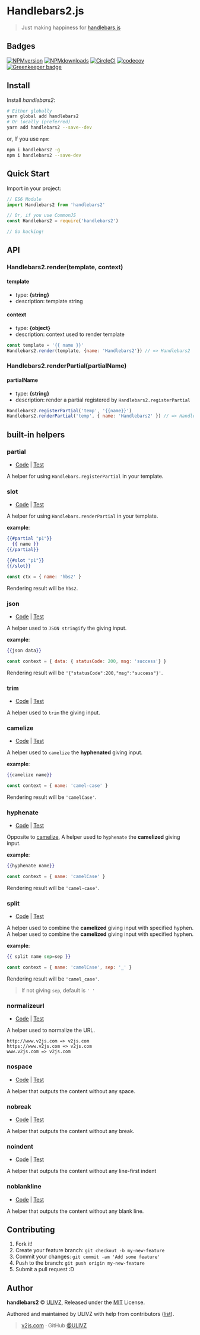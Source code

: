 # Handlebars2.js
> Just making happiness for [handlebars.js](https://github.com/wycats/handlebars.js)

## Badges

[![NPMversion](https://img.shields.io/npm/v/handlebars2.svg?style=flat)](https://npmjs.com/package/handlebars2) [![NPMdownloads](https://img.shields.io/npm/dm/handlebars2.svg?style=flat)](https://npmjs.com/package/handlebars2) [![CircleCI](https://circleci.com/gh/ulivz/handlebars2/tree/master.svg?style=shield)](https://circleci.com/gh/ulivz/handlebars2/tree/master) [![codecov](https://codecov.io/gh/ulivz/handlebars2/branch/master/graph/badge.svg)](https://codecov.io/gh/ulivz/handlebars2) [![Greenkeeper badge](https://badges.greenkeeper.io/ulivz/handlebars2.svg)](https://greenkeeper.io/)

## Install

Install _handlebars2_:

```bash
# Either globally
yarn global add handlebars2
# Or locally (preferred)
yarn add handlebars2 --save--dev
```

or, If you use `npm`:

```bash
npm i handlebars2 -g
npm i handlebars2 --save-dev
```

## Quick Start

Import in your project:

```js
// ES6 Module
import Handlebars2 from 'handlebars2'

// Or, if you use CommonJS
const Handlebars2 = require('handlebars2')

// Go hacking!
```

## API

### Handlebars2.render(template, context)

#### template 

-  type: __{string}__
-  description: template string

#### context
- type: __{object}__
- description: context used to render template
  
```js
const template = '{{ name }}'
Handlebars2.render(template, {name: 'Handlebars2'}) // => Handlebars2
```  

### Handlebars2.renderPartial(partialName)

#### partialName

- type: __{string}__
- description: render a partial registered by `Handlebars2.registerPartial`

```js
Handlebars2.registerPartial('temp', '{{name}}')
Handlebars2.renderPartial('temp', { name: 'Handlebars2' }) // => Handlebars2
```

## built-in helpers

### partial

- [Code](https://github.com/ulivz/handlebars2/blob/master/src/helpers/core.js#L37) | [Test](https://github.com/ulivz/handlebars2/blob/master/test/index.test.js#L50)


A helper for using `Handlebars.registerPartial` in your template.

### slot

- [Code](https://github.com/ulivz/handlebars2/blob/master/src/helpers/core.js#L43) | [Test](https://github.com/ulivz/handlebars2/blob/master/test/index.test.js#L50)


A helper for using `Handlebars.renderPartial` in your template.

__example__:

```handlebars
{{#partial "p1"}}
  {{ name }}
{{/partial}}

{{#slot "p1"}}
{{/slot}}
```

```js
const ctx = { name: 'hbs2' }
```

Rendering result will be `hbs2`.

### json

- [Code](https://github.com/ulivz/handlebars2/blob/master/src/helpers/core.js#L49) | [Test](https://github.com/ulivz/handlebars2/blob/master/test/index.test.js#L62)

A helper used to `JSON stringify` the giving input.

__example__:

```handlebars
{{json data}}
```

```js
const context = { data: { statusCode: 200, msg: 'success'} }
```

Rendering result will be `'{"statusCode":200,"msg":"success"}'`.


### trim

- [Code](https://github.com/ulivz/handlebars2/blob/master/src/helpers/core.js#L54) | [Test](https://github.com/ulivz/handlebars2/blob/master/test/index.test.js#L69)

A helper used to `trim` the giving input.


### camelize

- [Code](https://github.com/ulivz/handlebars2/blob/master/src/helpers/core.js#L59) | [Test](https://github.com/ulivz/handlebars2/blob/master/test/index.test.js#L75)

A helper used to `camelize` the __hyphenated__ giving input.

__example__:

```handlebars
{{camelize name}}
```

```js
const context = { name: 'camel-case' }
```

Rendering result will be `'camelCase'`.


### hyphenate

- [Code](https://github.com/ulivz/handlebars2/blob/master/src/helpers/core.js#L64) | [Test](https://github.com/ulivz/handlebars2/blob/master/test/index.test.js#L81)

Opposite to [camelize](#camelize), A helper used to `hyphenate` the __camelized__ giving input.

__example__:

```handlebars
{{hyphenate name}}
```

```js
const context = { name: 'camelCase' }
```

Rendering result will be `'camel-case'`.


### split

- [Code](https://github.com/ulivz/handlebars2/blob/master/src/helpers/core.js#L69) | [Test](https://github.com/ulivz/handlebars2/blob/master/test/index.test.js#L93)

A helper used to combine the __camelized__ giving input with specified hyphen.
A helper used to combine the __camelized__ giving input with specified hyphen.

__example__:

```handlebars
{{ split name sep=sep }}
```

```js
const context = { name: 'camelCase', sep: '_' }
```

Rendering result will be `'camel_case'`.

> If not giving `sep`, default is `' '`


### normalizeurl

- [Code](https://github.com/ulivz/handlebars2/blob/master/src/helpers/core.js#L75) | [Test](https://github.com/ulivz/handlebars2/blob/master/test/index.test.js#L99)

A helper used to normalize the URL.

```
http://www.v2js.com => v2js.com 
https://www.v2js.com => v2js.com 
www.v2js.com => v2js.com 
```

### nospace

- [Code](https://github.com/ulivz/handlebars2/blob/master/src/helpers/core.js#L80) | [Test](https://github.com/ulivz/handlebars2/blob/master/test/index.test.js#L105)

A helper that outputs the content without any space.

### nobreak

- [Code](https://github.com/ulivz/handlebars2/blob/master/src/helpers/core.js#L85) | [Test](https://github.com/ulivz/handlebars2/blob/master/test/index.test.js#L110)

A helper that outputs the content without any break.

### noindent

- [Code](https://github.com/ulivz/handlebars2/blob/master/src/helpers/core.js#L90) | [Test](https://github.com/ulivz/handlebars2/blob/master/test/index.test.js#L115)

A helper that outputs the content without any line-first indent

### noblankline

- [Code](https://github.com/ulivz/handlebars2/blob/master/src/helpers/core.js#L102) | [Test](https://github.com/ulivz/handlebars2/blob/master/test/index.test.js#L120)

A helper that outputs the content without any blank line.


## Contributing

1. Fork it!
2. Create your feature branch: `git checkout -b my-new-feature`
3. Commit your changes: `git commit -am 'Add some feature'`
4. Push to the branch: `git push origin my-new-feature`
5. Submit a pull request :D

## Author

**handlebars2** © [ULIVZ](https://github.com/ulivz), Released under the [MIT](./LICENSE) License.

Authored and maintained by ULIVZ with help from contributors ([list](https://github.com/ulivz/handlebars2/contributors)).

> [v2js.com](http://v2js.com) · GitHub [@ULIVZ](https://github.com/ulivz)
